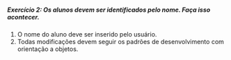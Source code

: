 ##### Exercício 2: Os alunos devem ser identificados pelo nome. Faça isso acontecer.

1. O nome do aluno deve ser inserido pelo usuário.
2. Todas modificações devem seguir os padrões de desenvolvimento com orientação a objetos.
